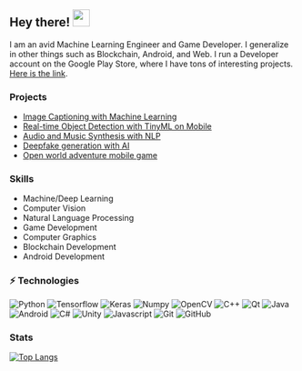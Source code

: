 ## Hey there! <img src="https://media.tenor.com/images/17a04f152e6be03486439b85e3bb045b/tenor.gif" width="30px">

I am an avid Machine Learning Engineer and Game Developer. I generalize in other things such as Blockchain, Android, and Web. I run a Developer account on the Google Play Store, where I have tons of interesting projects. [Here is the link](https://play.google.com/store/apps/dev?id=6067079243941005070).

### Projects

- [Image Captioning with Machine Learning](https://github.com/badass-techie/Image-Captioning)
- [Real-time Object Detection with TinyML on Mobile](https://play.google.com/store/apps/details?id=com.apptasticmobile.objectdetector)
- [Audio and Music Synthesis with NLP](https://github.com/badass-techie/Music-Generation)
- [Deepfake generation with AI](https://github.com/badass-techie/These-People-Do-Not-Exist)
- [Open world adventure mobile game](https://github.com/badass-techie/Crystal-Rush)


###  Skills

- Machine/Deep Learning
- Computer Vision
- Natural Language Processing
- Game Development
- Computer Graphics
- Blockchain Development
- Android Development


###  ⚡ Technologies

![Python](https://img.shields.io/badge/-Python-black?style=flat-square&logo=Python)
![Tensorflow](https://img.shields.io/badge/-Tensorflow-white?style=flat-square&logo=tensorflow)
![Keras](https://img.shields.io/badge/-Keras-red?style=flat-square&logo=keras)
![Numpy](https://img.shields.io/badge/-Numpy-F7D263?style=flat-square&logo=numpy)
![OpenCV](https://img.shields.io/badge/-OpenCV-blue?style=flat-square&logo=opencv)
![C++](https://img.shields.io/badge/-C++-white?style=flat-square&logo=C)
![Qt](https://img.shields.io/badge/-Qt-white?style=flat-square&logo=qt)
![Java](https://img.shields.io/badge/-Java-E34A86?style=flat-square&logo=java)
![Android](https://img.shields.io/badge/-Android-white?style=flat-square&logo=android)
![C#](https://img.shields.io/badge/-CSharp-430098?style=flat-square&logo=.net)
![Unity](https://img.shields.io/badge/-Unity-black?style=flat-square&logo=unity)
![Javascript](https://img.shields.io/badge/Javascript-white?style=flat-square&logo=javascript)
![Git](https://img.shields.io/badge/-Git-white?style=flat-square&logo=git)
![GitHub](https://img.shields.io/badge/-GitHub-181717?style=flat-square&logo=github)

### Stats
[![Top Langs](https://github-readme-stats.vercel.app/api/top-langs/?username=badass-techie&hide=css)]()
